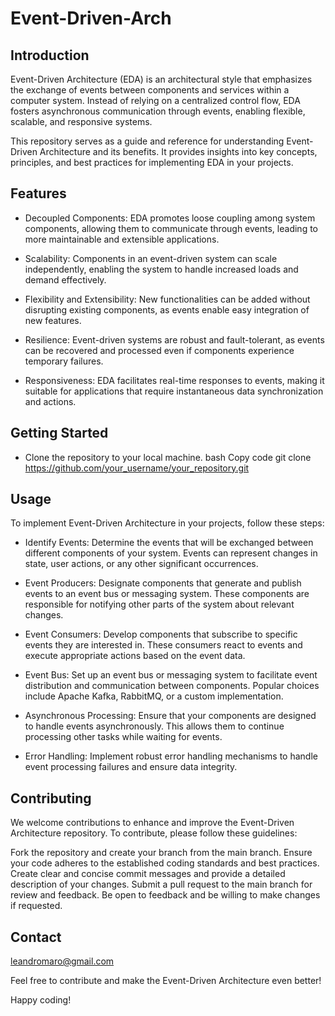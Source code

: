 # Event-Driven-Arch

## Introduction
Event-Driven Architecture (EDA) is an architectural style that emphasizes the exchange of events between components and services within a computer system. Instead of relying on a centralized control flow, EDA fosters asynchronous communication through events, enabling flexible, scalable, and responsive systems.

This repository serves as a guide and reference for understanding Event-Driven Architecture and its benefits. It provides insights into key concepts, principles, and best practices for implementing EDA in your projects.

## Features
 - Decoupled Components: EDA promotes loose coupling among system components, allowing them to communicate through events, leading to more maintainable and extensible applications.

 - Scalability: Components in an event-driven system can scale independently, enabling the system to handle increased loads and demand effectively.

 - Flexibility and Extensibility: New functionalities can be added without disrupting existing components, as events enable easy integration of new features.

 - Resilience: Event-driven systems are robust and fault-tolerant, as events can be recovered and processed even if components experience temporary failures.

 - Responsiveness: EDA facilitates real-time responses to events, making it suitable for applications that require instantaneous data synchronization and actions.
 

## Getting Started
 - Clone the repository to your local machine.
bash
Copy code
git clone https://github.com/your_username/your_repository.git

## Usage
To implement Event-Driven Architecture in your projects, follow these steps:

- Identify Events: Determine the events that will be exchanged between different components of your system. Events can represent changes in state, user actions, or any other significant occurrences.

- Event Producers: Designate components that generate and publish events to an event bus or messaging system. These components are responsible for notifying other parts of the system about relevant changes.

- Event Consumers: Develop components that subscribe to specific events they are interested in. These consumers react to events and execute appropriate actions based on the event data.

- Event Bus: Set up an event bus or messaging system to facilitate event distribution and communication between components. Popular choices include Apache Kafka, RabbitMQ, or a custom implementation.

- Asynchronous Processing: Ensure that your components are designed to handle events asynchronously. This allows them to continue processing other tasks while waiting for events.

- Error Handling: Implement robust error handling mechanisms to handle event processing failures and ensure data integrity.

##  Contributing
We welcome contributions to enhance and improve the Event-Driven Architecture repository. To contribute, please follow these guidelines:

Fork the repository and create your branch from the main branch.
Ensure your code adheres to the established coding standards and best practices.
Create clear and concise commit messages and provide a detailed description of your changes.
Submit a pull request to the main branch for review and feedback.
Be open to feedback and be willing to make changes if requested.

##  Contact
leandromaro@gmail.com

Feel free to contribute and make the Event-Driven Architecture even better!

Happy coding!
